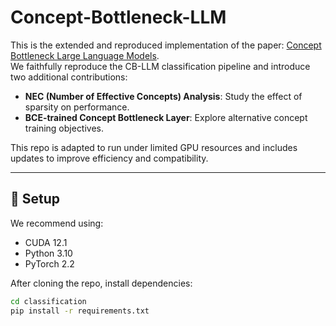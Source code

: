# Concept-Bottleneck-LLM

This is the extended and reproduced implementation of the paper: [Concept Bottleneck Large Language Models](https://arxiv.org/abs/2402.06634).  
We faithfully reproduce the CB-LLM classification pipeline and introduce two additional contributions:
- **NEC (Number of Effective Concepts) Analysis**: Study the effect of sparsity on performance.
- **BCE-trained Concept Bottleneck Layer**: Explore alternative concept training objectives.

This repo is adapted to run under limited GPU resources and includes updates to improve efficiency and compatibility.

---

## 🔧 Setup

We recommend using:
- CUDA 12.1  
- Python 3.10  
- PyTorch 2.2  

After cloning the repo, install dependencies:
```bash
cd classification
pip install -r requirements.txt
